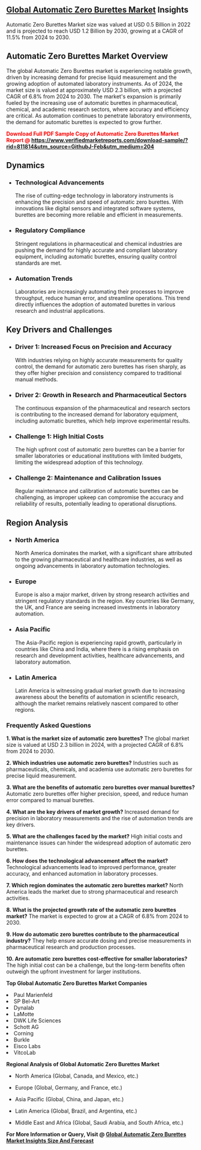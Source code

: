 <h2><a href="https://www.verifiedmarketreports.com/download-sample/?rid=811814&amp;utm_source=GithubJ&amp;utm_medium=204" target="_blank">Global Automatic Zero Burettes Market</a> Insights</h2><p>Automatic Zero Burettes Market size was valued at USD 0.5 Billion in 2022 and is projected to reach USD 1.2 Billion by 2030, growing at a CAGR of 11.5% from 2024 to 2030.</p><p> <h2>Automatic Zero Burettes Market Overview</h2> <p>The global Automatic Zero Burettes market is experiencing notable growth, driven by increasing demand for precise liquid measurement and the growing adoption of automated laboratory instruments. As of 2024, the market size is valued at approximately USD 2.3 billion, with a projected CAGR of 6.8% from 2024 to 2030. The market's expansion is primarily fueled by the increasing use of automatic burettes in pharmaceutical, chemical, and academic research sectors, where accuracy and efficiency are critical. As automation continues to penetrate laboratory environments, the demand for automatic burettes is expected to grow further.</p> <p><strong><p><span class=""><span style="color: #ff0000;"><strong>Download Full PDF Sample Copy of Automatic Zero Burettes Market Report</strong> @ </span><a href="https://www.verifiedmarketreports.com/download-sample/?rid=811814&amp;utm_source=GithubJ-Feb&amp;utm_medium=204" target="_blank">https://www.verifiedmarketreports.com/download-sample/?rid=811814&amp;utm_source=GithubJ-Feb&amp;utm_medium=204</a></span></p></strong></p> <h2>Dynamics</h2> <ul> <li><h3>Technological Advancements</h3> The rise of cutting-edge technology in laboratory instruments is enhancing the precision and speed of automatic zero burettes. With innovations like digital sensors and integrated software systems, burettes are becoming more reliable and efficient in measurements.</li> <li><h3>Regulatory Compliance</h3> Stringent regulations in pharmaceutical and chemical industries are pushing the demand for highly accurate and compliant laboratory equipment, including automatic burettes, ensuring quality control standards are met.</li> <li><h3>Automation Trends</h3> Laboratories are increasingly automating their processes to improve throughput, reduce human error, and streamline operations. This trend directly influences the adoption of automated burettes in various research and industrial applications.</li> </ul> <h2>Key Drivers and Challenges</h2> <ul> <li><h3>Driver 1: Increased Focus on Precision and Accuracy</h3> With industries relying on highly accurate measurements for quality control, the demand for automatic zero burettes has risen sharply, as they offer higher precision and consistency compared to traditional manual methods.</li> <li><h3>Driver 2: Growth in Research and Pharmaceutical Sectors</h3> The continuous expansion of the pharmaceutical and research sectors is contributing to the increased demand for laboratory equipment, including automatic burettes, which help improve experimental results.</li> <li><h3>Challenge 1: High Initial Costs</h3> The high upfront cost of automatic zero burettes can be a barrier for smaller laboratories or educational institutions with limited budgets, limiting the widespread adoption of this technology.</li> <li><h3>Challenge 2: Maintenance and Calibration Issues</h3> Regular maintenance and calibration of automatic burettes can be challenging, as improper upkeep can compromise the accuracy and reliability of results, potentially leading to operational disruptions.</li> </ul> <h2>Region Analysis</h2> <ul> <li><h3>North America</h3> North America dominates the market, with a significant share attributed to the growing pharmaceutical and healthcare industries, as well as ongoing advancements in laboratory automation technologies.</li> <li><h3>Europe</h3> Europe is also a major market, driven by strong research activities and stringent regulatory standards in the region. Key countries like Germany, the UK, and France are seeing increased investments in laboratory automation.</li> <li><h3>Asia Pacific</h3> The Asia-Pacific region is experiencing rapid growth, particularly in countries like China and India, where there is a rising emphasis on research and development activities, healthcare advancements, and laboratory automation.</li> <li><h3>Latin America</h3> Latin America is witnessing gradual market growth due to increasing awareness about the benefits of automation in scientific research, although the market remains relatively nascent compared to other regions.</li> </ul> <h3>Frequently Asked Questions</h3> <p><strong>1. What is the market size of automatic zero burettes?</strong> The global market size is valued at USD 2.3 billion in 2024, with a projected CAGR of 6.8% from 2024 to 2030.</p> <p><strong>2. Which industries use automatic zero burettes?</strong> Industries such as pharmaceuticals, chemicals, and academia use automatic zero burettes for precise liquid measurement.</p> <p><strong>3. What are the benefits of automatic zero burettes over manual burettes?</strong> Automatic zero burettes offer higher precision, speed, and reduce human error compared to manual burettes.</p> <p><strong>4. What are the key drivers of market growth?</strong> Increased demand for precision in laboratory measurements and the rise of automation trends are key drivers.</p> <p><strong>5. What are the challenges faced by the market?</strong> High initial costs and maintenance issues can hinder the widespread adoption of automatic zero burettes.</p> <p><strong>6. How does the technological advancement affect the market?</strong> Technological advancements lead to improved performance, greater accuracy, and enhanced automation in laboratory processes.</p> <p><strong>7. Which region dominates the automatic zero burettes market?</strong> North America leads the market due to strong pharmaceutical and research activities.</p> <p><strong>8. What is the projected growth rate of the automatic zero burettes market?</strong> The market is expected to grow at a CAGR of 6.8% from 2024 to 2030.</p> <p><strong>9. How do automatic zero burettes contribute to the pharmaceutical industry?</strong> They help ensure accurate dosing and precise measurements in pharmaceutical research and production processes.</p> <p><strong>10. Are automatic zero burettes cost-effective for smaller laboratories?</strong> The high initial cost can be a challenge, but the long-term benefits often outweigh the upfront investment for larger institutions.</p> </p><p><strong>Top Global Automatic Zero Burettes Market Companies</strong></p><div data-test-id=""><p><li>Paul Marienfeld</li><li> SP Bel-Art</li><li> Dynalab</li><li> LaMotte</li><li> DWK Life Sciences</li><li> Schott AG</li><li> Corning</li><li> Burkle</li><li> Eisco Labs</li><li> VitcoLab</li></p><div><strong>Regional Analysis of&nbsp;Global Automatic Zero Burettes Market</strong></div><ul><li dir="ltr"><p dir="ltr">North America&nbsp;(Global, Canada, and Mexico, etc.)</p></li><li dir="ltr"><p dir="ltr">Europe (Global, Germany, and France, etc.)</p></li><li dir="ltr"><p dir="ltr">Asia Pacific&nbsp;(Global, China, and Japan, etc.)</p></li><li dir="ltr"><p dir="ltr">Latin America&nbsp;(Global, Brazil, and Argentina, etc.)</p></li><li dir="ltr">Middle East and Africa&nbsp;(Global, Saudi Arabia, and South Africa, etc.)</li></ul><p><strong>For More Information or Query, Visit @&nbsp;</strong><strong><a href="https://www.verifiedmarketreports.com/product/automatic-zero-burettes-market/?utm_source=GithubJ&amp;utm_medium=204" target="_blank">Global Automatic Zero Burettes Market Insights Size And Forecast</a></strong></p></div>
